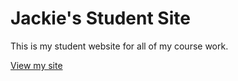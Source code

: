 # Jackie's Student Site

This is my student website for all of my course work.

[View my site](https://jkchoy.github.io/studentlife)